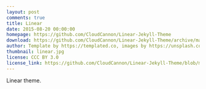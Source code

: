 ```yaml
---
layout: post
comments: true
title: Linear
date: 2015-08-20 00:00:00
homepage: https://github.com/CloudCannon/Linear-Jekyll-Theme
download: https://github.com/CloudCannon/Linear-Jekyll-Theme/archive/master.zip
author: Template by https://templated.co, images by https://unsplash.com, ported by https://cloudcannon.com
thumbnail: linear.jpg
license: CCC BY 3.0
license_link: https://github.com/CloudCannon/Linear-Jekyll-Theme/blob/master/LICENSE.txt
---
```


Linear theme.
